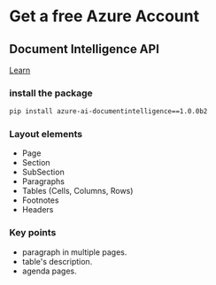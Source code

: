 # Get a free Azure Account

## Document Intelligence API

[Learn](https://learn.microsoft.com/en-us/azure/ai-services/document-intelligence/overview?view=doc-intel-3.1.0)

### install the package

```bash
pip install azure-ai-documentintelligence==1.0.0b2
```

### Layout elements

* Page
* Section
* SubSection
* Paragraphs
* Tables (Cells, Columns, Rows)
* Footnotes
* Headers

### Key points

* paragraph in multiple pages.
* table's description.
* agenda pages.
